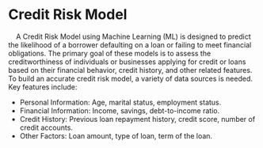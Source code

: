 <h1>Credit Risk Model</h1>
<div>&nbsp&nbsp&nbsp&nbspA Credit Risk Model using Machine Learning (ML) is designed to predict the likelihood of a borrower defaulting on a loan or failing to meet financial obligations. The primary goal of these models is to assess the creditworthiness of individuals or businesses applying for credit or loans based on their financial behavior, credit history, and other related features.
To build an accurate credit risk model, a variety of data sources is needed. Key features include:
<div>
 <ul>
    <li>
Personal Information: Age, marital status, employment status.
    </li>
   <li>
Financial Information: Income, savings, debt-to-income ratio.
</li>
   <li>
Credit History: Previous loan repayment history, credit score, number of credit accounts.
   </li>
   <li>
Other Factors: Loan amount, type of loan, term of the loan.
     </li>
 </ul>
</div>
</div>

